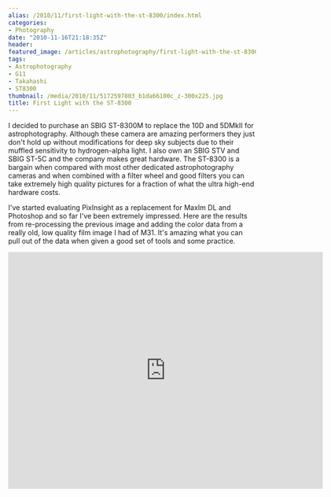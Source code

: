 ```yaml
---
alias: /2010/11/first-light-with-the-st-8300/index.html
categories:
- Photography
date: "2010-11-16T21:18:35Z"
header:
featured_image: /articles/astrophotography/first-light-with-the-st-8300/teaser.jpg
tags:
- Astrophotography
- G11
- Takahashi
- ST8300
thumbnail: /media/2010/11/5172597803_b1da66100c_z-300x225.jpg
title: First Light with the ST-8300
---
```

I decided to purchase an SBIG ST-8300M to replace the 10D and 5DMkII for astrophotography.  Although these camera are amazing performers they just don't hold up without modifications for deep sky subjects due to their muffled sensitivity to hydrogen-alpha light.  I also own an SBIG STV and SBIG ST-5C and the company makes great hardware.  The ST-8300 is a bargain when compared with most other dedicated astrophotography cameras and when combined with a filter wheel and good filters you can take extremely high quality pictures for a fraction of what the ultra high-end hardware costs.

I've started evaluating PixInsight as a replacement for MaxIm DL and Photoshop and so far I've been extremely impressed.  Here are the results from re-processing the previous image and adding the color data from a really old, low quality film image I had of M31.  It's amazing what you can pull out of the data when given a good set of tools and some practice.

<iframe src="https://www.flickr.com/photos/seanhoughton/5172597803/player/" width="640" height="482" frameborder="0" allowfullscreen webkitallowfullscreen mozallowfullscreen oallowfullscreen msallowfullscreen></iframe>
